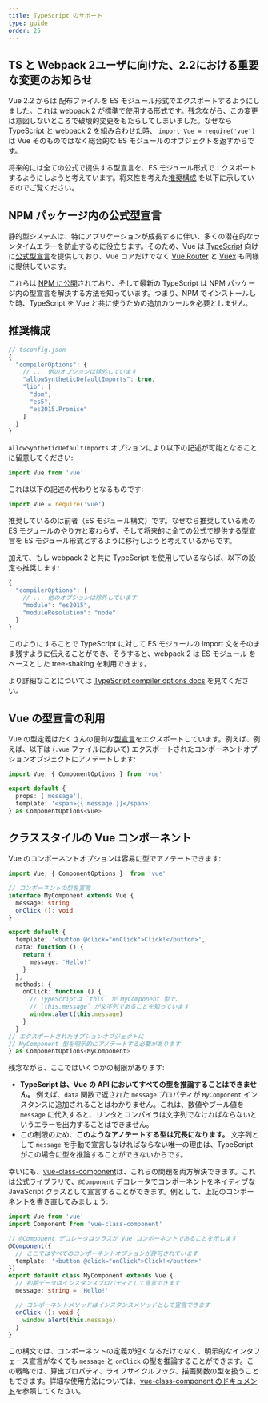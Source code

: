 ```yaml
---
title: TypeScript のサポート
type: guide
order: 25
---
```


## TS と Webpack 2ユーザに向けた、2.2における重要な変更のお知らせ

Vue 2.2 からは 配布ファイルを ES モジュール形式でエクスポートするようにしました。これは webpack 2 が標準で使用する形式です。残念ながら、この変更は意図しないところで破壊的変更をもたらしてしまいました。なぜなら TypeScript と webpack 2 を組み合わせた時、 `import Vue = require('vue')` は Vue そのものではなく総合的な ES モジュールのオブジェクトを返すからです。

将来的には全ての公式で提供する型宣言を、ES モジュール形式でエクスポートするようにしようと考えています。将来性を考えた[推奨構成](#推奨構成) を以下に示しているのでご覧ください。

## NPM パッケージ内の公式型宣言

静的型システムは、特にアプリケーションが成長するに伴い、多くの潜在的なランタイムエラーを防止するのに役立ちます。そのため、Vue は [TypeScript](https://www.typescriptlang.org/) 向けに[公式型宣言](https://github.com/vuejs/vue/tree/dev/types)を提供しており、Vue コアだけでなく [Vue Router](https://github.com/vuejs/vue-router/tree/dev/types) と [Vuex](https://github.com/vuejs/vuex/tree/dev/types) も同様に提供しています。

これらは [NPM に公開](https://unpkg.com/vue/types/)されており、そして最新の TypeScript は NPM パッケージ内の型宣言を解決する方法を知っています。つまり、NPM でインストールした時、TypeScript を Vue と共に使うための追加のツールを必要としません。

## 推奨構成

``` js
// tsconfig.json
{
  "compilerOptions": {
    // ... 他のオプションは除外しています
    "allowSyntheticDefaultImports": true,
    "lib": [
      "dom",
      "es5",
      "es2015.Promise"
    ]
  }
}
```

`allowSyntheticDefaultImports` オプションにより以下の記述が可能となることに留意してください:

``` js
import Vue from 'vue'
```

これは以下の記述の代わりとなるものです:

``` js
import Vue = require('vue')
```

推奨しているのは前者（ES モジュール構文）です。なぜなら推奨している素のES モジュールのやり方と変わらず、そして将来的に全ての公式で提供する型宣言を ES モジュール形式とするように移行しようと考えているからです。

加えて、もし webpack 2 と共に TypeScript を使用しているならば、以下の設定も推奨します:

``` js
{
  "compilerOptions": {
    // ... 他のオプションは除外しています
    "module": "es2015",
    "moduleResolution": "node"
  }
}
```

このようにすることで TypeScript に対して ES モジュールの import 文をそのまま残すように伝えることができ、そうすると、webpack 2 は ES モジュール をベースとした tree-shaking を利用できます。

より詳細なことについては [TypeScript compiler options docs](https://www.typescriptlang.org/docs/handbook/compiler-options.html) を見てください。

## Vue の型宣言の利用

Vue の型定義はたくさんの便利な[型宣言](https://github.com/vuejs/vue/blob/dev/types/index.d.ts)をエクスポートしています。例えば、例えば、以下は (`.vue` ファイルにおいて) エクスポートされたコンポーネントオプションオブジェクトにアノテートします:

``` ts
import Vue, { ComponentOptions } from 'vue'

export default {
  props: ['message'],
  template: '<span>{{ message }}</span>'
} as ComponentOptions<Vue>
```

## クラススタイルの Vue コンポーネント

Vue のコンポーネントオプションは容易に型でアノテートできます:

``` ts
import Vue, { ComponentOptions }  from 'vue'

// コンポーネントの型を宣言
interface MyComponent extends Vue {
  message: string
  onClick (): void
}

export default {
  template: '<button @click="onClick">Click!</button>',
  data: function () {
    return {
      message: 'Hello!'
    }
  },
  methods: {
    onClick: function () {
      // TypeScriptは `this` が MyComponent 型で、
      // `this.message` が文字列であることを知っています
      window.alert(this.message)
    }
  }
// エクスポートされたオプションオブジェクトに
// MyComponent 型を明示的にアノテートする必要があります
} as ComponentOptions<MyComponent>
```

残念ながら、ここではいくつかの制限があります:

- __TypeScript は、Vue の API においてすべての型を推論することはできません。__ 例えば、`data` 関数で返された `message` プロパティが `MyComponent` インスタンスに追加されることはわかりません。これは、数値やブール値を `message` に代入すると、リンタとコンパイラは文字列でなければならないというエラーを出力することはできません。
- この制限のため、__このようなアノテートする型は冗長になります。__ 文字列として `message` を手動で宣言しなければならない唯一の理由は、TypeScript がこの場合に型を推論することができないからです。

幸いにも、[vue-class-component](https://github.com/vuejs/vue-class-component)は、これらの問題を両方解決できます。これは公式ライブラリで、`@Component` デコレータでコンポーネントをネイティブな JavaScript クラスとして宣言することができます。例として、上記のコンポーネントを書き直してみましょう:

``` ts
import Vue from 'vue'
import Component from 'vue-class-component'

// @Component デコレータはクラスが Vue コンポーネントであることを示します
@Component({
  // ここではすべてのコンポーネントオプションが許可されています
  template: '<button @click="onClick">Click!</button>'
})
export default class MyComponent extends Vue {
  // 初期データはインスタンスプロパティとして宣言できます
  message: string = 'Hello!'

  // コンポーネントメソッドはインスタンスメソッドとして宣言できます
  onClick (): void {
    window.alert(this.message)
  }
}
```

この構文では、コンポーネントの定義が短くなるだけでなく、明示的なインタフェース宣言がなくても `message` と `onClick` の型を推論することができます。この戦略では、算出プロパティ、ライフサイクルフック、描画関数の型を扱うこともできます。詳細な使用方法については、[vue-class-component のドキュメント](https://github.com/vuejs/vue-class-component#vue-class-component)を参照してください。
